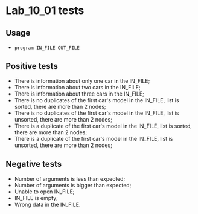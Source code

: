 # Lab_10_01 tests
## Usage
- `program IN_FILE OUT_FILE`
## Positive tests
- There is information about only one car in the IN_FILE;
- There is information about two cars in the IN_FILE;
- There is information about three cars in the IN_FILE;
- There is no duplicates of the first car's model in the IN_FILE, list is sorted, there are more than 2 nodes;
- There is no duplicates of the first car's model in the IN_FILE, list is unsorted, there are more than 2 nodes;
- There is a duplicate of the first car's model in the IN_FILE, list is sorted, there are more than 2 nodes;
- There is a duplicate of the first car's model in the IN_FILE, list is unsorted, there are more than 2 nodes;
## Negative tests
- Number of arguments is less than expected;
- Number of arguments is bigger than expected;
- Unable to open IN_FILE;
- IN_FILE is empty;
- Wrong data in the IN_FILE.
